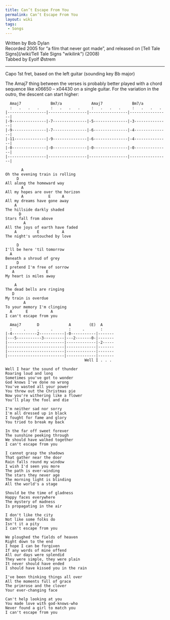 ```yaml
---
title: Can’t Escape From You
permalink: Can’t Escape From You
layout: wiki
tags:
 - Songs
---
```


Written by Bob Dylan  
Recorded 2005 for “a film that never got made”, and released on [Tell
Tale Signs](/wiki/Tell Tale Signs "wikilink") (2008)  
Tabbed by Eyolf Østrem

* * * * *

Capo 1st fret, based on the left guitar (sounding key Bb major)

The Amaj7 thing between the verses is probably better played with a
chord sequence like x06650 – x04430 on a single guitar. For the
variation in the outro, the descent can start higher:

      Amaj7             Bm7/a             Amaj7             Bm7/a
      :   .   .   .     :   .   .   .     :   .   .   .     :   .   .   .
    |-----------------|-----------------|-----------------|-----------------|
    |-9---------------|-7---------------|-5---------------|-3---------------|
    |-9---------------|-7---------------|-6---------------|-4---------------|
    |-11--------------|-9---------------|-6---------------|-4---------------|
    |-0---------------|-0---------------|-0---------------|-0---------------|
    |-----------------|-----------------|-----------------|-----------------|

           A
    Oh the evening train is rolling
         D
    All along the homeward way
           A
    All my hopes are over the horizon
           A           E     A
    All my dreams have gone away
        A
    The hillside darkly shaded
          D
    Stars fall from above
            A
    All the joys of earth have faded
        A         E          A
    The night's untouched by love

         D
    I'll be here 'til tomorrow
      A
    Beneath a shroud of grey
         D
    I pretend I'm free of sorrow
       A              E
    My heart is miles away

        A
    The dead bells are ringing
       D
    My train is overdue
            A
    To your memory I'm clinging
      A      E          A
    I can't escape from you

      Amaj7       D             A        (E)  A
      :     .     .     .       :     .       :
    |-4-----------2-----------|-0-----------|-------
    |---5-----------3---------|---2-------0-|-------
    |-------------------------|-------------|-2-----
    |-------------------------|-------------|-------
    |-------------------------|-------------|-------
    |-------------------------|-------------|-------
                                       Well I . . .

    Well I hear the sound of thunder
    Roaring loud and long
    Sometimes you've got to wonder
    God knows I've done no wrong
    You've wasted all your power
    You threw out the Christmas pie
    Now you're withering like a flower
    You'll play the fool and die

    I'm neither sad nor sorry
    I'm all dressed up in black
    I fought for fame and glory
    You tried to break my back

    In the far off sweet forever
    The sunshine peeking through
    We should have walked together
    I can't escape from you

    I cannot grasp the shadows
    That gather near the door
    Rain falls round my window
    I wish I'd seen you more
    The path is ever-winding
    The stars they never age
    The morning light is blinding
    All the world's a stage

    Should be the time of gladness
    Happy faces everywhere
    The mystery of madness
    Is propagating in the air

    I don't like the city
    Not like some folks do
    Isn't it a pity
    I can't escape from you

    We ploughed the fields of heaven
    Right down to the end
    I hope I can be forgiven
    If any words of mine offend
    All our days were splendid
    They were simple, they were plain
    It never should have ended
    I should have kissed you in the rain

    I've been thinking things all over
    All the moments full of grace
    The primrose and the clover
    Your ever-changing face

    Can't help looking at you
    You made love with god-knows-who
    Never found a girl to match you
    I can't escape from you
